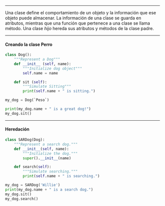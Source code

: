 ----
Una clase define el comportamiento de un objeto y la información que ese objeto puede almacenar. La información de una clase se guarda en atributos, mientras que una función que pertenece a una clase se llama método. 
Una clase _hijo_ hereda sus atributos y métodos de la clase padre.

---

#### Creando la clase **Perro**

```python 
class Dog():
	"""Represent a Dog"""
	def __init__ (self, name):
		"""Initialize dog object"""
		self.name = name

	def sit (self):
		"""Simulate Sitting"""
		print(self.name + " is sitting.")

my_dog = Dog(`Peso`)

print(my_dog.name + " is a great dog!")
my_dog.sit()
```
---

#### Heredación

```python
class SARDog(Dog):
	"""Represent a search dog."""
	def __init__(self, name):
		"""Initialize the dog."""
		super().__init__(name)

	def search(self):
		"""Simulate searching."""
		print(self.name + " is searching.")

my_dog = SARDog('Willie')
print(my_dog.name + " is a search dog.")
my_dog.sit()
my_dog.search()
```
